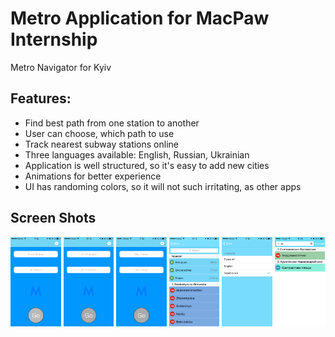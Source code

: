<h1>Metro Application for MacPaw Internship</h1>

<p> 
Metro Navigator for Kyiv <br>
</p>

<h2>Features:</h2>
<ul>
    <li>Find best path from one station to another</li>
    <li>User can choose, which path to use</li>
    <li>Track nearest subway stations online</li>
    <li>Three languages available: English, Russian, Ukrainian</li>
    <li>Application is well structured, so it's easy to add new cities</li>
    <li>Animations for better experience</li>
    <li>UI has randoming colors, so it will not such irritating, as other apps</li>
</ul>

<h2>Screen Shots</h2>
<div width="100%" height="100%" bgcolor="#E6E6FA"> 
    <img src="resource/eng.png" alt="Main window" width="16%" height="16%" >
    <img src="resource/rus.png" alt="Main window" width="16%" height="16%" >
    <img src="resource/ua.png" alt="Main window" width="16%" height="16%" >
    <img src="resource/choose1.png" alt="Choosing Station" width="16%" height="16%" >
    <img src="resource/lang.png" alt="Settings" width="16%" height="16%" >
    <img src="resource/search.png" alt="Serach Station" width="16%" height="16%" >
</div>


